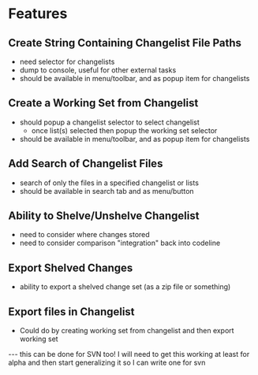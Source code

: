 # Features #

## Create String Containing Changelist File Paths ##

* need selector for changelists
* dump to console, useful for other external tasks
* should be available in menu/toolbar, and as popup item for changelists


## Create a Working Set from Changelist ##

* should popup a changelist selector to select changelist
  * once list(s) selected then popup the working set selector
* should be available in menu/toolbar, and as popup item for changelists


## Add Search of Changelist Files ##

* search of only the files in a specified changelist or lists
* should be available in search tab and as menu/button


## Ability to Shelve/Unshelve Changelist ##

* need to consider where changes stored
* need to consider comparison "integration" back into codeline

## Export Shelved Changes ##

* ability to export a shelved change set (as a zip file or something)

## Export files in Changelist ##

* Could do by creating working set from changelist and then export working set



--- this can be done for SVN too!
I will need to get this working at least for alpha and then start generalizing it so I can write one for svn
